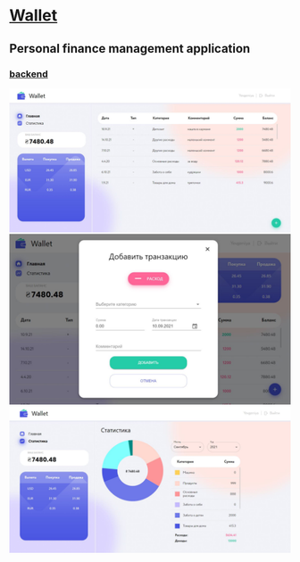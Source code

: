 # [Wallet](https://wallet-finance-app.netlify.app)

## Personal finance management application

### [backend](https://github.com/yevgeniya-alexeyeva/finance-app-backend)

![Home page capture](https://github.com/yevgeniya-alexeyeva/finance-app/blob/dev/src/images/preview/home.JPG?raw=true 'Home page preview')
![Add transaction modal capture](https://github.com/yevgeniya-alexeyeva/finance-app/blob/dev/src/images/preview/addTr.JPG?raw=true 'Add transaction modal preview')
![Statistic page capture](https://github.com/yevgeniya-alexeyeva/finance-app/blob/dev/src/images/preview/statistic.JPG?raw=true 'Statistic page preview')

